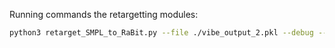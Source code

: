 Running commands the retargetting modules:

```sh
python3 retarget_SMPL_to_RaBit.py --file ./vibe_output_2.pkl --debug --no-gpu 

```